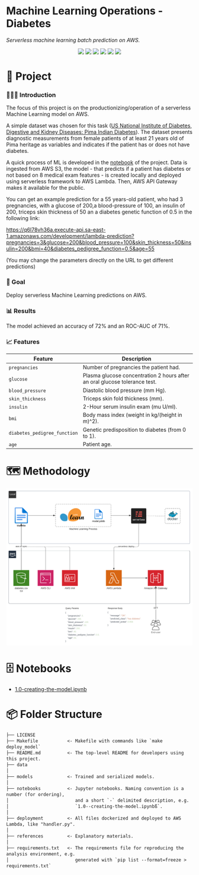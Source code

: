 # Machine Learning Operations - Diabetes

*Serverless machine learning batch prediction on AWS.*

<div align="center">
<img src="https://img.shields.io/badge/python-3670A0?style=for-the-badge&logo=python&logoColor=ffdd54">
<img src="https://img.shields.io/badge/AWS-%23FF9900.svg?style=for-the-badge&logo=amazonaws&logoColor=white">
<img src="https://img.shields.io/badge/scikit--learn-%23075A83.svg?style=for-the-badge&logo=scikit-learn&logoColor=white">
<img src="https://img.shields.io/badge/docker-%232496ED.svg?style=for-the-badge&logo=docker&logoColor=white">
<img src="https://img.shields.io/badge/serverless-%2314162c?style=for-the-badge&logo=rescript&logoColor=e34c4c">
<img src="https://img.shields.io/badge/makefile-%230C22D9.svg?style=for-the-badge&logo=gnu&logoColor=white">
</div>

# 📖 Project

### 👨🏻‍🏫 Introduction
The focus of this project is on the productionizing/operation of a serverless Machine Learning model on AWS.

A simple dataset was chosen for this task ([US National Institute of Diabetes, Digestive and Kidney Diseases: Pima Indian Diabetes](#-features)). The dataset presents diagnostic measurements from female patients of at least 21 years old of Pima heritage as variables and indicates if the patient has or does not have diabetes.

A quick process of ML is developed in the [notebook](notebooks/1.0-creating-the-model.ipynb) of the project. Data is ingested from AWS S3, the model - that predicts if a patient has diabetes or not based on 8 medical exam features - is created locally and deployed using serverless framework to AWS Lambda. Then, AWS API Gateway makes it available for the public.

You can get an example prediction for a 55 years-old patient, who had 3 pregnancies, with a glucose of 200,a blood-pressure of 100, an insulin of 200, triceps skin thickness of 50 an a diabetes genetic function of 0.5 in the following link:

https://q6l78vh36a.execute-api.sa-east-1.amazonaws.com/development/lambda-prediction?pregnancies=3&glucose=200&blood_pressure=100&skin_thickness=50&insulin=200&bmi=40&diabetes_pedigree_function=0.5&age=55

(You may change the parameters directly on the URL to get different predictions)

### 🎯 Goal
Deploy serverless Machine Learning predictions on AWS.

### 📊 Results
The model achieved an accuracy of 72% and an ROC-AUC of 71%.

### 📈 Features
| Feature                  | Description                                                                           |
|--------------------------|---------------------------------------------------------------------------------------|
| `pregnancies`            | Number of pregnancies the patient had.                                               |
| `glucose`                | Plasma glucose concentration 2 hours after an oral glucose tolerance test.           |
| `blood_pressure`         | Diastolic blood pressure (mm Hg).                                                    |
| `skin_thickness`         | Triceps skin fold thickness (mm).                                                    |
| `insulin`                | 2-Hour serum insulin exam (mu U/ml).                                                 |
| `bmi`                    | Body mass index (weight in kg/(height in m)^2).                                      |
| `diabetes_pedigree_function` | Genetic predisposition to diabetes (from 0 to 1).                                   |
| `age`                    | Patient age.    

# 🗺  Methodology
![Project](references/mlops-diabetes.png)

# 🗄 Notebooks

- [1.0-creating-the-model.ipynb](/notebooks/1.0-creating-the-model.ipynb)

# 📦 Folder Structure

    ├── LICENSE
    ├── Makefile           <- Makefile with commands like `make deploy_model`
    ├── README.md          <- The top-level README for developers using this project.
    ├── data
    │
    ├── models             <- Trained and serialized models.
    │
    ├── notebooks          <- Jupyter notebooks. Naming convention is a number (for ordering),
    │                         and a short `-` delimited description, e.g.
    │                         `1.0--creating-the-model.ipynbß`.
    │
    ├── deployment         <- All files dockerized and deployed to AWS Lambda, like "handler.py".
    │
    ├── references         <- Explanatory materials.
    │
    ├── requirements.txt   <- The requirements file for reproducing the analysis environment, e.g.
    │                         generated with `pip list --format=freeze > requirements.txt`
